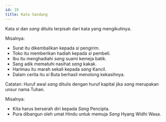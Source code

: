 ```yaml
---
id: 19
title: Kata Sandang
---
```


Kata _si_ dan _sang_ ditulis terpisah dari kata yang mengikutinya.

Misalnya:

- Surat itu dikembalikan kepada _si_ pengirim.
- Toko itu memberikan hadiah kepada _si_ pembeli.
- Ibu itu menghadiahi _sang_ suami kemeja batik.
- Sang adik mematuhi nasihat _sang_ kakak.
- Harimau itu marah sekali kepada _sang_ Kancil.
- Dalam cerita itu _si_ Buta berhasil menolong kekasihnya.

Catatan: Huruf awal _sang_ ditulis dengan huruf kapital jika _sang_ merupakan unsur nama Tuhan.

Misalnya:

- Kita harus berserah diri kepada _Sang_ Pencipta.
- Pura dibangun oleh umat Hindu untuk memuja _Sang_ Hyang Widhi Wasa.
